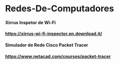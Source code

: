 # Redes-De-Computadores #

#### Xirrus Inspetor de Wi-Fi ####
#### https://xirrus-wi-fi-inspector.en.download.it/ ####

#### Simulador de Rede Cisco Packet Tracer ####
#### https://www.netacad.com/courses/packet-tracer ####
